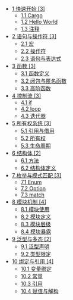 
- [1 快速开始 [3]](/01~语法基础/快速开始/README.md)
  - [1.1 Cargo](/01~语法基础/快速开始/Cargo.md)
  - [1.2 Hello World](/01~语法基础/快速开始/Hello%20World.md)
  - [1.3 注释](/01~语法基础/快速开始/注释.md)
- [2 语句与操作符 [3]](/01~语法基础/语句与操作符/README.md)
  - [2.1 宏](/01~语法基础/语句与操作符/宏.md)
  - [2.2 操作符](/01~语法基础/语句与操作符/操作符.md)
  - [2.3 语句与表达式](/01~语法基础/语句与操作符/语句与表达式.md)
- [3 函数 [3]](/01~语法基础/函数/README.md)
  - [3.1 函数定义](/01~语法基础/函数/函数定义.md)
  - [3.2 闭包与匿名函数](/01~语法基础/函数/闭包与匿名函数.md)
  - [3.3 高阶函数](/01~语法基础/函数/高阶函数.md)
- [4 控制流 [3]](/01~语法基础/控制流/README.md)
  - [4.1 if](/01~语法基础/控制流/if.md)
  - [4.2 loop](/01~语法基础/控制流/loop.md)
  - [4.3 迭代器](/01~语法基础/控制流/迭代器.md)
- [5 所有权系统 [3]](/01~语法基础/所有权系统/README.md)
  - [5.1 引用与借用](/01~语法基础/所有权系统/引用与借用.md)
  - [5.2 所有权](/01~语法基础/所有权系统/所有权.md)
  - [5.3 生命周期](/01~语法基础/所有权系统/生命周期.md)
- [6 结构体 [2]](/01~语法基础/结构体/README.md)
  - [6.1 方法](/01~语法基础/结构体/方法.md)
  - [6.2 结构体定义](/01~语法基础/结构体/结构体定义.md)
- [7 枚举与模式匹配 [3]](/01~语法基础/枚举与模式匹配/README.md)
  - [7.1 Enum](/01~语法基础/枚举与模式匹配/Enum.md)
  - [7.2 Option](/01~语法基础/枚举与模式匹配/Option.md)
  - [7.3 match](/01~语法基础/枚举与模式匹配/match.md)
- [8 模块机制 [4]](/01~语法基础/模块机制/README.md)
  - [8.1 模块使用](/01~语法基础/模块机制/模块使用.md)
  - [8.2 模块定义](/01~语法基础/模块机制/模块定义.md)
  - [8.3 模块层级](/01~语法基础/模块机制/模块层级.md)
  - [8.4 模块暴露](/01~语法基础/模块机制/模块暴露.md)
- [9 泛型与多态 [2]](/01~语法基础/泛型与多态/README.md)
  - [9.1 泛型声明](/01~语法基础/泛型与多态/泛型声明.md)
  - [9.2 类型限定](/01~语法基础/泛型与多态/类型限定.md)
- [10 绑定与引用 [4]](/01~语法基础/绑定与引用/README.md)
  - [10.1 变量绑定](/01~语法基础/绑定与引用/变量绑定.md)
  - [10.2 常量](/01~语法基础/绑定与引用/常量.md)
  - [10.3 引用](/01~语法基础/绑定与引用/引用.md)
  - [10.4 赋值与解构](/01~语法基础/绑定与引用/赋值与解构.md)


